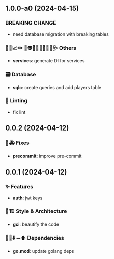 ## 1.0.0-a0 (2024-04-15)

### BREAKING CHANGE

- need database migration with breaking tables

### 🔐🚧📈✏️ 💩👽️🍻💬🥚🌱🚩🥅🩺 Others

- **services**: generate DI for services

### 🗃️ Database

- **sqlc**: create queries and add players table

### 🚨 Linting

- fix lint

## 0.0.2 (2024-04-12)

### 🐛🚑️ Fixes

- **precommit**: improve pre-commit

## 0.0.1 (2024-04-12)

### ✨ Features

- **auth**: jwt keys

### 🎨🏗️ Style & Architecture

- **gci**: beautify the code

### 📌➕⬇️ ➖⬆️  Dependencies

- **go.mod**: update golang deps
